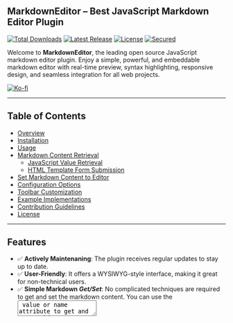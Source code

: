 ## MarkdownEditor – Best JavaScript Markdown Editor Plugin

[![Total Downloads](https://img.shields.io/npm/dt/markdown-text-editor.svg)](https://www.npmjs.com/package/markdown-text-editor)
[![Latest Release](https://img.shields.io/npm/v/markdown-text-editor.svg)](https://github.com/nezanuha/markdown-text-editor/releases)
[![License](https://img.shields.io/npm/l/markdown-text-editor.svg)](https://github.com/nezanuha/markdown-text-editor/blob/master/LICENSE)
[![Secured](https://img.shields.io/badge/Security-Passed-green)](https://snyk.io/test/github/nezanuha/markdown-text-editor)


Welcome to **MarkdownEditor**, the leading open source JavaScript markdown editor plugin. Enjoy a simple, powerful, and embeddable markdown editor with real-time preview, syntax highlighting, responsive design, and seamless integration for all web projects.

[![Ko-fi](https://ko-fi.com/img/githubbutton_sm.svg)](https://ko-fi.com/nezanuha)

---
## Table of Contents

- [Overview](#overview)
- [Installation](#installation)
- [Usage](#usage)
- [Markdown Content Retrieval](#markdown-content-retrieval)
  - [JavaScript Value Retrieval](#javascript-value-retrieval)
  - [HTML Template Form Submission](#html-template-form-submission)
- [Set Markdown Content to Editor](#set-markdown-content-to-editor)
- [Configuration Options](#configuration-options)
- [Toolbar Customization](#toolbar-customization)
- [Example Implementations](#full-html-example-implementations)
- [Contribution Guidelines](#contribute)
- [License](#license)

---
## Features

- ✅ **Actively Maintenaning**: The plugin receives regular updates to stay up to date. 
- ✅ **User-Friendly**: It offers a WYSIWYG-style interface, making it great for non-technical users.  
- ✅ **Simple Markdown _Get/Set_**: No complicated techniques are required to get and set the markdown content. You can use the <textarea> value or name attribute to get and set markdown content. 
- ✅ **Responsive**: The editor is fully responsive, providing a seamless experience across all screen sizes.  
- ✅ **RTL Support**: By default Right-to-Left (RTL) text is supported, making it ideal for languages like Arabic, Urdu, and Farsi.  
- ✅ **Module Support**: Supports ESM, UMD, and CommonJS modules, making it easy to integrate with different module systems.
- ✅ **Live Preview Mode**: Watch your markdown content render while you type, providing a real-time preview of formatting, links, images, and more.
- ✅ **Automatic Dark Mode Support**: The editor follows your system's or website's dark mode settings, giving a seamless experience.

---

## Overview

The MarkdownEditor Plugin is designed to be the **best, simple, and embeddable JavaScript markdown editor plugin** available. It is an open source project that boasts:

- **Real-time Preview:** See your markdown rendered instantly as you type.
- **Syntax Highlighting:** Enhanced readability with clear code and markdown formatting.
- **Easy Integration:** Seamlessly integrate into any web project with minimal setup.
- **Customizable Toolbar:** Dynamically configure and reorder toolbar options like **bold**, **italic**, and more.

---

## Installation

Integrating the MarkdownEditor Plugin into your project is straightforward. You can install it using NPM, import the JavaScript file directly, or use a CDN for rapid deployment.

### Install via NPM

For projects utilizing bundling tools like Webpack, run:

```bash
npm install markdown-text-editor
```

---

## Usage

After installation, import the `MarkdownEditor` class from the package:

```javascript
import MarkdownEditor from "markdown-text-editor";
```

### Basic Initialization

To get started, include a `<textarea>` element in your HTML and initialize the editor by targeting its container:

#### HTML

```html
<textarea class="editor-container"></textarea>
```

#### JavaScript

```javascript
const editor = new MarkdownEditor('.editor-container', {
    placeholder: 'Write your markdown...',
    toolbar: ['heading', 'bold', 'italic', 'strikethrough', 'ul', 'ol', 'checklist', 'blockquote', 'link', 'preview'],
});
```

---

## CSS Setup

import the CSS file directly in your js code:

```javascript
import 'markdown-text-editor/dist/markdown-text-editor.css';
```

### Using a CDN

Alternatively, include the following CDN links in your HTML:

#### JavaScript:

```html
<script src="https://cdn.jsdelivr.net/npm/markdown-text-editor@0.3.0/dist/markdown-text-editor.min.js"></script>
```

#### CSS:

```html
<link rel="stylesheet" href="https://cdn.jsdelivr.net/npm/markdown-text-editor@0.3.0/dist/markdown-text-editor.min.css">
```

---

## Markdown Content Retrieval

### JavaScript Value Retrieval

In this method, you can access the markdown content entered into the editor directly using JavaScript. This is helpful when you want to dynamically retrieve the value and process it in your application (e.g., displaying it elsewhere or sending it via AJAX).


#### HTML

```html
<form>
  <textarea class="editor-container h-48" rows="5"></textarea>
  <button type="button" id="submit-btn">Submit</button>
  <div class="output"></div>
</form>
```

#### JavaScript

```javascript
const editor = new MarkdownEditor('.editor-container', {
    placeholder: 'Start writing...',
    toolbar: ['bold', 'italic', 'preview'],
});

document.getElementById('submit-btn').addEventListener('click', function() {
    const markdownValue = document.querySelector('.editor-container').value;
    console.log(markdownValue);
    document.querySelector('.output').innerHTML = `<pre>${markdownValue}</pre>`;
});
```

### HTML Template Form Submission

If you prefer a traditional form submission approach (for example, in server-side applications like Django), you can integrate the markdown editor into a form that submits the value to the server for processing.

#### HTML (Form Submission)

```html
<form method="POST" action="/your-server-endpoint">
    <textarea class="editor-container h-48" rows="5" name="markdown"></textarea>
    <button type="submit">Submit</button>
</form>
```

you can retrieve the value from a traditional `<textarea>` in a form submission without any custom element. When the form is submitted, the content inside the `<textarea>` is automatically included as part of the form data, using the name attribute of the `<textarea>`. 

#### JavaScript (MarkdownEditor Initialization)

```javascript
const editor = new MarkdownEditor('.editor-container', {
    placeholder: 'Write your markdown...',
    toolbar: ['preview', 'bold', 'italic'],
});
```

## Set Markdown Content to Editor

```HTML
<form method="POST" action="/your-server-endpoint">
    <textarea class="editor-container h-48" rows="5" name="markdown">Add your markdown content here</textarea>
    <button type="submit">Submit</button>
</form>
```

## Configuration Options

Customize your Markdown editor by passing an `options` object during initialization. Below are some key configuration options:

| Option        | Type     | Default                      | Description                                               |
|---------------|----------|------------------------------|-----------------------------------------------------------|
| `placeholder` | `string` | `'Write your markdown...'`   | Sets the placeholder text for the textarea (optional, as you can also use the standard HTML textarea attribute)            |
| `toolbar`     | `array`  | `['heading', 'bold', 'italic', 'strikethrough', 'ul', 'ol', 'checklist', 'blockquote', 'link', 'image', 'preview']` | Determines which tools appear in the toolbar and their order. |

---

## Toolbar Customization

Tailor the toolbar to suit your needs by choosing which formatting options to include. The MarkdownEditor Plugin supports several tools, including:

- `bold`: Enables bold text formatting.
- `italic`: Enables italic text formatting.
- `strikethrough`: Allows text to be struck through.
- `ol`: (Ordered List): Converts text into a numbered list format.
- `ul`: (Unordered List): Converts text into a bullet point list.
- `checklist`: Adds checkboxes to your text, making it great for tasks, to-do lists, or tracking completion status.
- `image`: Allows you to insert images via markdown syntax.
- `link`: Lets you add hyperlinks to your text.
- `preview`: Toggles the real-time markdown preview.

**Example:**

```javascript
const editor = new MarkdownEditor('.editor-container', {
    placeholder: 'Start writing...',
    toolbar: [
      'bold',
      'italic',
      'strikethrough',
      'ul',
      'ol',
      'checklist',
      'image',
      'link',
      'preview'
    ],
});
```
### Advanced Image Upload

  * The image tool supports a `fileInput` configuration that allows:

    * `accept`: Array of allowed image file types (e.g., `'webp'`, `'avif'`).
    * `uploadUrl`: The endpoint where image files will be uploaded.
  * After a successful upload, the server must return the image path, which will be automatically populated in the URL field.

  **Usage example:**

  ```js
  const options = {
      placeholder: 'Start writing...',
      toolbar: [
          'link',
          {
              image: {
                  fileInput: {
                      accept: ['webp', 'avif'],
                      uploadUrl: '/api/upload', // Your upload endpoint
                  },
              }
          },
          'preview'
      ],
  }
  const editor = new MarkdownEditor(element, options);
  ```
  * **If `fileInput` is not configured,** the image modal will default to only showing the `URL` and `alt text` fields.
   
     **Usage example:**
    
      ```js
      const options = {
          placeholder: 'Start writing...',
          toolbar: [
              'link',
              'image',
              'preview'
          ],
      }
      const editor = new MarkdownEditor(element, options);

### Image Alt Text Validation (`altInput`)

You can configure whether the alt text input for images in the markdown editor is required.

```js
{
  image: {
    fileInput: {
      accept: ['webp', 'avif'],
      uploadUrl: '/api/upload' // Your upload endpoint
    },
    altInput: {
      required: false // Optional: disables alt text validation (default is true)
    }
  }
}
```

* `required: true` (default): Enforces alt text input for better SEO and accessibility.
* `required: false`: Allows inserting images without alt text.

This configuration helps developers control alt text validation for each markdown editor instance. For example, when using multiple editors in the same app, you can define different alt text rules per instance.

---

**Tip:**
You can reorder or remove any toolbar buttons by modifying the toolbar array during initialization.

## Full HTML Example Implementations

Below is a complete HTML example demonstrating how to integrate the MarkdownEditor Plugin into your project:

```html
<!DOCTYPE html>
<html lang="en">
<head>
  <meta charset="UTF-8">
  <meta name="viewport" content="width=device-width, initial-scale=1.0">
  <title>Markdown Editor Example</title>
  <link rel="stylesheet" href="dist/markdown-editor-plugin.css">
</head>
<body>
  <textarea class="editor-container h-56" rows="6"></textarea>

  <script src="dist/markdown-editor-plugin.js"></script>
  <script>
    const editor = new MarkdownEditor('.editor-container', {
      placeholder: 'Type your markdown...',
      toolbar: [
        'bold',
        'italic',
        'strikethrough',
        'ul',
        'ol',
        'checklist',
        'image',
        'link',
         {
              image: {
                  fileInput: {
                      accept: ['webp', 'avif'],
                      uploadUrl: '/api/upload', // Your upload endpoint
                  },
              }
         },
        'preview'
      ],
    });
  </script>
</body>
</html>
```

### Webpack Integration Example

For projects using Webpack, import and initialize the editor as follows:

```javascript
import MarkdownEditor from 'markdown-text-editor';

const editor = new MarkdownEditor('.editor-container', {
    placeholder: 'Write markdown...',
    toolbar: [
      'bold',
      'italic',
      'strikethrough',
      'ul',
      'ol',
      'checklist',
      'image',
      'link',
      'preview'
    ],
});
```
---

## Contribute

Contributions to this **open source project** are highly encouraged! If you have bug fixes, feature enhancements, or new ideas, please consider opening an issue or submitting a pull request. Your help will ensure that this **best, simple, embeddable JavaScript markdown editor plugin** continues to evolve and serve the community with **real-time preview** and **syntax highlighting** capabilities.

---

## License

This project is released under the [MIT License](LICENSE).

---

Thank you for choosing the MarkdownEditor Plugin – your reliable, feature-rich solution for seamless markdown editing and content creation with **easy integration**. Happy coding!
